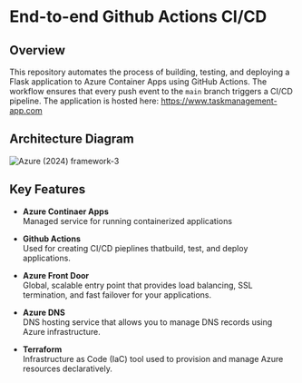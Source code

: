 # End-to-end Github Actions CI/CD

## Overview

This repository automates the process of building, testing, and deploying a Flask application to Azure Container Apps using GitHub Actions. The workflow ensures that every push event to the `main` branch triggers a CI/CD pipeline.
The application is hosted here: https://www.taskmanagement-app.com

## Architecture Diagram
![Azure (2024) framework-3](https://github.com/user-attachments/assets/c7afdb6c-0cfa-4b3d-adde-57c596b8ee63)


## Key Features

- **Azure Continaer Apps**  
  Managed service for running containerized applications

- **Github Actions**  
  Used for creating CI/CD pieplines thatbuild, test, and deploy applications.

- **Azure Front Door**  
  Global, scalable entry point that provides load balancing, SSL termination, and fast failover for your applications.

- **Azure DNS**  
  DNS hosting service that allows you to manage DNS records using Azure infrastructure.

- **Terraform**  
  Infrastructure as Code (IaC) tool used to provision and manage Azure resources declaratively.



